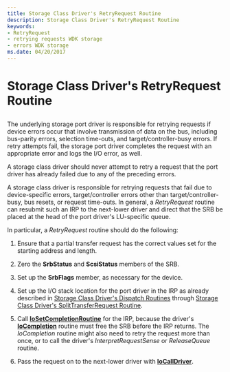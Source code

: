 ```yaml
---
title: Storage Class Driver's RetryRequest Routine
description: Storage Class Driver's RetryRequest Routine
keywords:
- RetryRequest
- retrying requests WDK storage
- errors WDK storage
ms.date: 04/20/2017
---
```


# Storage Class Driver's RetryRequest Routine


## <span id="ddk_storage_class_drivers_retryrequest_routine_kg"></span><span id="DDK_STORAGE_CLASS_DRIVERS_RETRYREQUEST_ROUTINE_KG"></span>


The underlying storage port driver is responsible for retrying requests if device errors occur that involve transmission of data on the bus, including bus-parity errors, selection time-outs, and target/controller-busy errors. If retry attempts fail, the storage port driver completes the request with an appropriate error and logs the I/O error, as well.

A storage class driver should never attempt to retry a request that the port driver has already failed due to any of the preceding errors.

A storage class driver is responsible for retrying requests that fail due to device-specific errors, target/controller errors other than target/controller-busy, bus resets, or request time-outs. In general, a *RetryRequest* routine can resubmit such an IRP to the next-lower driver and direct that the SRB be placed at the head of the port driver's LU-specific queue.

In particular, a *RetryRequest* routine should do the following:

1.  Ensure that a partial transfer request has the correct values set for the starting address and length.

2.  Zero the **SrbStatus** and **ScsiStatus** members of the SRB.

3.  Set up the **SrbFlags** member, as necessary for the device.

4.  Set up the I/O stack location for the port driver in the IRP as already described in [Storage Class Driver's Dispatch Routines](storage-class-driver-s-dispatch-routines.md) through [Storage Class Driver's SplitTransferRequest Routine](storage-class-driver-s-splittransferrequest-routine.md).

5.  Call [**IoSetCompletionRoutine**](/windows-hardware/drivers/ddi/wdm/nf-wdm-iosetcompletionroutine) for the IRP, because the driver's [**IoCompletion**](/windows-hardware/drivers/ddi/wdm/nc-wdm-io_completion_routine) routine must free the SRB before the IRP returns. The *IoCompletion* routine might also need to retry the request more than once, or to call the driver's *InterpretRequestSense* or *ReleaseQueue* routine.

6.  Pass the request on to the next-lower driver with [**IoCallDriver**](/windows-hardware/drivers/ddi/wdm/nf-wdm-iocalldriver).

 

